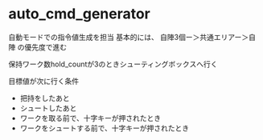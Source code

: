 # auto_cmd_generator
自動モードでの指令値生成を担当
基本的には、
自陣3個ー＞共通エリアー＞自陣
の優先度で進む

保持ワーク数hold_countが3のときシューティングボックスへ行く

目標値が次に行く条件
- 把持をしたあと
- シュートしたあと
- ワークを取る前で、十字キーが押されたとき
- ワークをシュートする前で、十字キーが押されたとき

